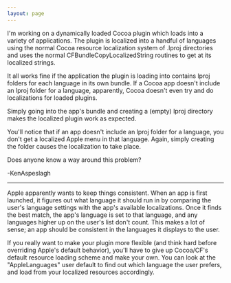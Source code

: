 ```yaml
---
layout: page
---
```




I'm working on a dynamically loaded Cocoa plugin which loads into a variety of applications.  The plugin is localized into a handful of languages using the normal Cocoa resource localization system of .lproj directories and uses the normal CFBundleCopyLocalizedString routines to get at its localized strings.  

It all works fine if the application the plugin is loading into contains lproj folders for each language in its own bundle.  If a Cocoa app doesn't include an lproj folder for a language, apparently, Cocoa doesn't even try and do localizations for loaded plugins.

Simply going into the app's bundle and creating a (empty) lproj directory makes the localized plugin work as expected.

You'll notice that if an app doesn't include an lproj folder for a language, you don't get a localized Apple menu in that language.  Again, simply creating the folder causes the localization to take place.

Does anyone know a way around this problem?

-KenAspeslagh

----

Apple apparently wants to keep things consistent. When an app is first launched, it figures out what language it should run in by comparing the user's language settings with the app's available localizations. Once it finds the best match, the app's language is set to that language, and any languages higher up on the user's list don't count. This makes a lot of sense; an app should be consistent in the languages it displays to the user.

If you really want to make your plugin more flexible (and think hard before overriding Apple's default behavior), you'll have to give up Cocoa/CF's default resource loading scheme and make your own. You can look at the "AppleLanguages" user default to find out which language the user prefers, and load from your localized resources accordingly.
